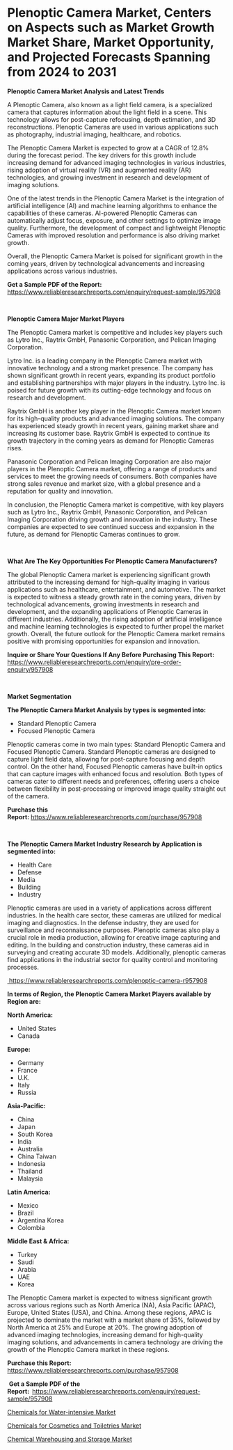 <p><h1>Plenoptic Camera Market, Centers on Aspects such as Market Growth Market Share, Market Opportunity, and Projected Forecasts Spanning from 2024 to 2031</h1></p><p><strong>Plenoptic Camera Market Analysis and Latest Trends</strong></p>
<p><p>A Plenoptic Camera, also known as a light field camera, is a specialized camera that captures information about the light field in a scene. This technology allows for post-capture refocusing, depth estimation, and 3D reconstructions. Plenoptic Cameras are used in various applications such as photography, industrial imaging, healthcare, and robotics.</p><p>The Plenoptic Camera Market is expected to grow at a CAGR of 12.8% during the forecast period. The key drivers for this growth include increasing demand for advanced imaging technologies in various industries, rising adoption of virtual reality (VR) and augmented reality (AR) technologies, and growing investment in research and development of imaging solutions.</p><p>One of the latest trends in the Plenoptic Camera Market is the integration of artificial intelligence (AI) and machine learning algorithms to enhance the capabilities of these cameras. AI-powered Plenoptic Cameras can automatically adjust focus, exposure, and other settings to optimize image quality. Furthermore, the development of compact and lightweight Plenoptic Cameras with improved resolution and performance is also driving market growth.</p><p>Overall, the Plenoptic Camera Market is poised for significant growth in the coming years, driven by technological advancements and increasing applications across various industries.</p></p>
<p><strong>Get a Sample PDF of the Report:&nbsp;</strong> <a href="https://www.reliableresearchreports.com/enquiry/request-sample/957908">https://www.reliableresearchreports.com/enquiry/request-sample/957908</a></p>
<p>&nbsp;</p>
<p><strong>Plenoptic Camera Major Market Players</strong></p>
<p><p>The Plenoptic Camera market is competitive and includes key players such as Lytro Inc., Raytrix GmbH, Panasonic Corporation, and Pelican Imaging Corporation. </p><p>Lytro Inc. is a leading company in the Plenoptic Camera market with innovative technology and a strong market presence. The company has shown significant growth in recent years, expanding its product portfolio and establishing partnerships with major players in the industry. Lytro Inc. is poised for future growth with its cutting-edge technology and focus on research and development.</p><p>Raytrix GmbH is another key player in the Plenoptic Camera market known for its high-quality products and advanced imaging solutions. The company has experienced steady growth in recent years, gaining market share and increasing its customer base. Raytrix GmbH is expected to continue its growth trajectory in the coming years as demand for Plenoptic Cameras rises.</p><p>Panasonic Corporation and Pelican Imaging Corporation are also major players in the Plenoptic Camera market, offering a range of products and services to meet the growing needs of consumers. Both companies have strong sales revenue and market size, with a global presence and a reputation for quality and innovation.</p><p>In conclusion, the Plenoptic Camera market is competitive, with key players such as Lytro Inc., Raytrix GmbH, Panasonic Corporation, and Pelican Imaging Corporation driving growth and innovation in the industry. These companies are expected to see continued success and expansion in the future, as demand for Plenoptic Cameras continues to grow.</p></p>
<p>&nbsp;</p>
<p><strong>What Are The Key Opportunities For Plenoptic Camera Manufacturers?</strong></p>
<p><p>The global Plenoptic Camera market is experiencing significant growth attributed to the increasing demand for high-quality imaging in various applications such as healthcare, entertainment, and automotive. The market is expected to witness a steady growth rate in the coming years, driven by technological advancements, growing investments in research and development, and the expanding applications of Plenoptic Cameras in different industries. Additionally, the rising adoption of artificial intelligence and machine learning technologies is expected to further propel the market growth. Overall, the future outlook for the Plenoptic Camera market remains positive with promising opportunities for expansion and innovation.</p></p>
<p><strong>Inquire or Share Your Questions If Any Before Purchasing This Report:</strong> <a href="https://www.reliableresearchreports.com/enquiry/pre-order-enquiry/957908">https://www.reliableresearchreports.com/enquiry/pre-order-enquiry/957908</a></p>
<p>&nbsp;</p>
<p><strong>Market Segmentation</strong></p>
<p><strong>The Plenoptic Camera Market Analysis by types is segmented into:</strong></p>
<p><ul><li>Standard Plenoptic Camera</li><li>Focused Plenoptic Camera</li></ul></p>
<p><p>Plenoptic cameras come in two main types: Standard Plenoptic Camera and Focused Plenoptic Camera. Standard Plenoptic cameras are designed to capture light field data, allowing for post-capture focusing and depth control. On the other hand, Focused Plenoptic cameras have built-in optics that can capture images with enhanced focus and resolution. Both types of cameras cater to different needs and preferences, offering users a choice between flexibility in post-processing or improved image quality straight out of the camera.</p></p>
<p><strong>Purchase this Report:&nbsp;</strong><a href="https://www.reliableresearchreports.com/purchase/957908">https://www.reliableresearchreports.com/purchase/957908</a></p>
<p>&nbsp;</p>
<p><strong>The Plenoptic Camera Market Industry Research by Application is segmented into:</strong></p>
<p><ul><li>Health Care</li><li>Defense</li><li>Media</li><li>Building</li><li>Industry</li></ul></p>
<p><p>Plenoptic cameras are used in a variety of applications across different industries. In the health care sector, these cameras are utilized for medical imaging and diagnostics. In the defense industry, they are used for surveillance and reconnaissance purposes. Plenoptic cameras also play a crucial role in media production, allowing for creative image capturing and editing. In the building and construction industry, these cameras aid in surveying and creating accurate 3D models. Additionally, plenoptic cameras find applications in the industrial sector for quality control and monitoring processes.</p></p>
<p><a href="https://www.reliableresearchreports.com/plenoptic-camera-r957908">&nbsp;https://www.reliableresearchreports.com/plenoptic-camera-r957908</a></p>
<p><strong>In terms of Region, the Plenoptic Camera Market Players available by Region are:</strong></p>
<p>
    <p> <strong> North America: </strong>
        <ul>
            <li>United States</li>
            <li>Canada</li>
        </ul>
        </p> 
    <p> <strong> Europe: </strong>
        <ul>
            <li>Germany</li>
            <li>France</li>
            <li>U.K.</li>
            <li>Italy</li>
            <li>Russia</li>
        </ul>
        </p> 
    <p> <strong> Asia-Pacific: </strong>
        <ul>
            <li>China</li>
            <li>Japan</li>
            <li>South Korea</li>
            <li>India</li>
            <li>Australia</li>
            <li>China Taiwan</li>
            <li>Indonesia</li>
            <li>Thailand</li>
            <li>Malaysia</li>
        </ul>
        </p> 
    <p> <strong> Latin America: </strong>
        <ul>
            <li>Mexico</li>
            <li>Brazil</li>
            <li>Argentina Korea</li>
            <li>Colombia</li>
        </ul>
        </p> 
    <p> <strong> Middle East & Africa: </strong>
        <ul>
            <li>Turkey</li>
            <li>Saudi</li>
            <li>Arabia</li>
            <li>UAE</li>
            <li>Korea</li>
        </ul>
    </p>
    </p>
<p><p>The Plenoptic Camera market is expected to witness significant growth across various regions such as North America (NA), Asia Pacific (APAC), Europe, United States (USA), and China. Among these regions, APAC is projected to dominate the market with a market share of 35%, followed by North America at 25% and Europe at 20%. The growing adoption of advanced imaging technologies, increasing demand for high-quality imaging solutions, and advancements in camera technology are driving the growth of the Plenoptic Camera market in these regions.</p></p>
<p><strong>Purchase this Report: </strong><a href="https://www.reliableresearchreports.com/purchase/957908">https://www.reliableresearchreports.com/purchase/957908</a></p>
<p>&nbsp;<strong>Get a Sample PDF of the Report:&nbsp;&nbsp;</strong><a href="https://www.reliableresearchreports.com/enquiry/request-sample/957908">https://www.reliableresearchreports.com/enquiry/request-sample/957908</a></p>
<p><strong></strong></p>
<p><p><a href="https://github.com/marthawweekle/Market-Research-Report-List-2/blob/main/chemicals-for-water-intensive-market.md">Chemicals for Water-intensive Market</a></p><p><a href="https://github.com/SheilaBruen2023/Market-Research-Report-List-2/blob/main/chemicals-for-cosmetics-and-toiletries-market.md">Chemicals for Cosmetics and Toiletries Market</a></p><p><a href="https://github.com/arionmp/Market-Research-Report-List-4/blob/main/chemical-warehousing-and-storage-market.md">Chemical Warehousing and Storage Market</a></p></p>